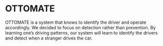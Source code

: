 # OTTOMATE
OTTOMATE is a system that knows to identify the driver and operate accordingly. We decided to focus on detection rather than prevention. By learning one’s driving patterns, our system will learn to identify the drivers and detect when a stranger drives the car.
